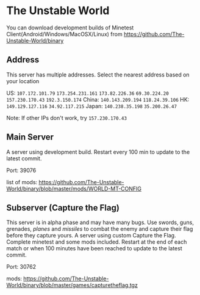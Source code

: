 # The Unstable World

You can download development builds of Minetest Client(Android/Windows/MacOSX/Linux) from https://github.com/The-Unstable-World/binary

## Address

This server has multiple addresses. Select the nearest address based on your location

US: `107.172.101.79` `173.254.231.161` `173.82.226.36` `69.30.224.20` `157.230.170.43` `192.3.150.174`
China: `140.143.209.194` `118.24.39.106`
HK: `149.129.127.116` `34.92.117.215`
Japan: `140.238.35.198` `35.200.26.47`

Note: If other IPs don't work, try `157.230.170.43`

## Main Server

A server using development build. Restart every 100 min to update to the latest commit.

Port: 39076

list of mods: https://github.com/The-Unstable-World/binary/blob/master/mods/WORLD-MT-CONFIG


## Subserver (Capture the Flag)

This server is in alpha phase and may have many bugs. Use swords, guns, grenades, *planes* and *missiles* to combat the enemy and capture their flag before they capture yours. A server using custom Capture the Flag. Complete minetest and some mods included. Restart at the end of each match or when 100 minutes have been reached to update to the latest commit.

Port: 30762

mods: https://github.com/The-Unstable-World/binary/blob/master/games/capturetheflag.tgz
